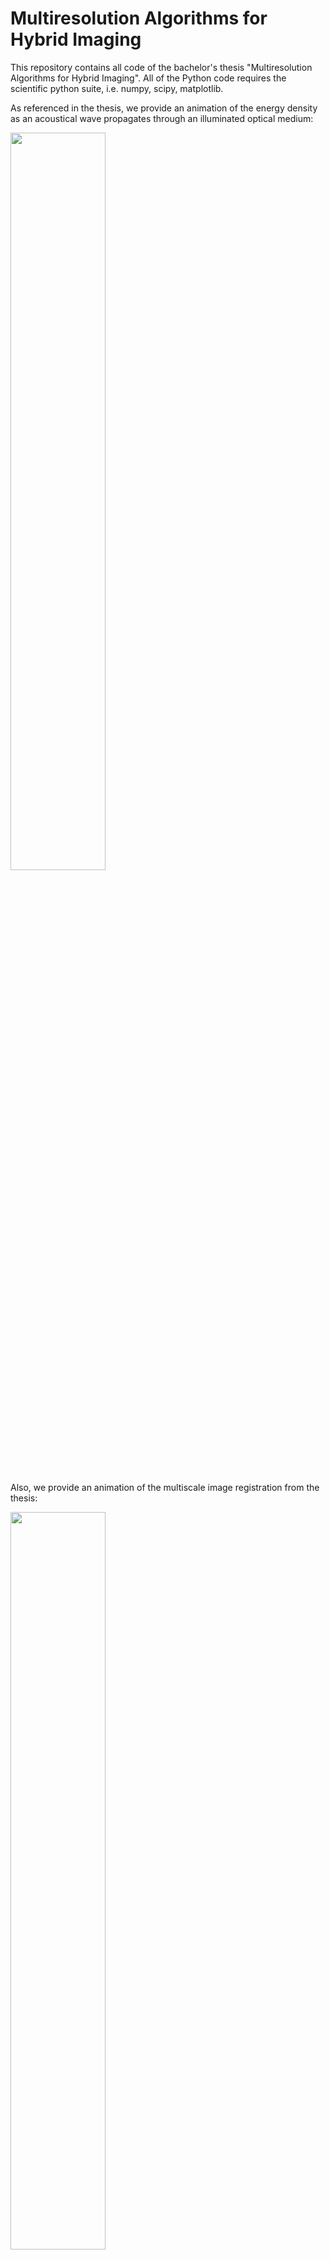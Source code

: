 # Multiresolution Algorithms for Hybrid Imaging
This repository contains all code of the bachelor's thesis "Multiresolution Algorithms for Hybrid Imaging".
All of the Python code requires the scientific python suite, i.e. numpy, scipy, matplotlib.

As referenced in the thesis, we provide an animation of the energy density as an acoustical wave propagates through an illuminated optical medium:

<img src="https://i.imgur.com/vcWCTfL.gif" width="55%">

Also, we provide an animation of the multiscale image registration from the thesis:

<img src="https://i.imgur.com/N0KGhFN.gif" width="55%">

The code is organized like this:
## `/multiscale_illustration`
`denoising.py` implements the TV minimization and denoising algorithm by Chambolle, as cited in the thesis. `multiscale_decomposition.py` may be used to compute a multiscale representation of a provided image, as demonstrated in the thesis. 
## `/fixed_point_algorithm`
C++ implementation of Ammari's fixed-point algorithm for ultrasound-modulated diffuse optical tomography. 
To compile this code, the finite-element framework deal.II is required. As mentioned in the thesis, the majority of this code 
was written in context of the seminar "Mathematics of Biomimetics" in the fall semester of 2020/2021.
## `/multiscale_image_registration`
Python implementation of the concrete multiscale image registration algorithm as described in the thesis. An mp4 file of the animation above is provided as well.
